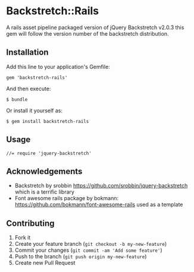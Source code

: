 # Backstretch::Rails

A rails asset pipeline packaged version of jQuery Backstretch v2.0.3 this gem will follow the version number of the backstretch distribution.

## Installation

Add this line to your application's Gemfile:

    gem 'backstretch-rails'

And then execute:

    $ bundle

Or install it yourself as:

    $ gem install backstretch-rails

## Usage

    //= require 'jquery-backstretch'


## Acknowledgements

* Backstretch by srobbin https://github.com/srobbin/jquery-backstretch which is a terrific library
* Font awesome rails package by bokmann: https://github.com/bokmann/font-awesome-rails used as a template


## Contributing

1. Fork it
2. Create your feature branch (`git checkout -b my-new-feature`)
3. Commit your changes (`git commit -am 'Add some feature'`)
4. Push to the branch (`git push origin my-new-feature`)
5. Create new Pull Request
